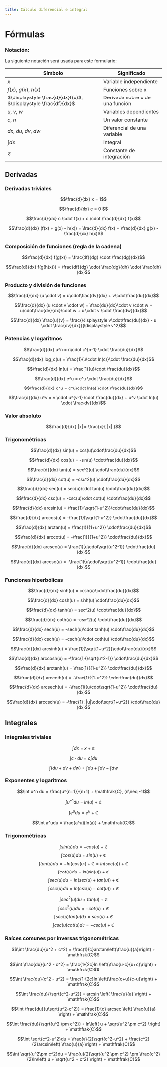 ```yaml
---
title: Cálculo diferencial e integral
---
```


# Fórmulas

### Notación:

La siguiente notación será usada para este formulario:

| Símbolo                                                         | Significado                               |
|-----------------------------------------------------------------|-------------------------------------------|
| $x$                                                             | Variable independiente                    |
| $f(x)$, $g(x)$, $h(x)$                                          | Funciones sobre x                         |
| $\displaystyle \frac{d}{dx}f(x)$, $\displaystyle \frac{df}{dx}$ | Derivada sobre x de una función           |
| $u$, $v$, $w$                                                   | Variables dependientes                    |
| $c$, $n$                                                        | Un valor constante                        |
| $dx$, $du$, $dv$, $dw$                                          | Diferencial de una variable               |
| $\displaystyle \int dx$                                         | Integral                                  |
| $\mathfrak{C}$                                                  | Constante de integración                  |


## Derivadas

### Derivadas triviales

$$\frac{d}{dx} x = 1$$

$$\frac{d}{dx} c = 0 $$

$$\frac{d}{dx} c \cdot f(x) = c \cdot \frac{d}{dx} f(x)$$

$$\frac{d}{dx} (f(x) + g(x) - h(x)) = \frac{d}{dx} f(x) + \frac{d}{dx} g(x) - \frac{d}{dx} h(x)$$

### Composición de funciones (regla de la cadena)

$$\frac{d}{dx} f(g(x)) = \frac{df}{dg} \cdot \frac{dg}{dx}$$

$$\frac{d}{dx} f(g(h(x))) = \frac{df}{dg} \cdot \frac{dg}{dh} \cdot \frac{dh}{dx}$$

### Producto y división de funciones

$$\frac{d}{dx} (u \cdot v) = u\cdot\frac{dv}{dx} + v\cdot\frac{du}{dx}$$

$$\frac{d}{dx} (u \cdot v \cdot w) = \frac{du}{dx}\cdot v \cdot w +  u\cdot\frac{dv}{dx}\cdot w + u \cdot v \cdot \frac{dw}{dx}$$

$$\frac{d}{dx} \frac{u}{v} = \frac{\displaystyle v\cdot\frac{du}{dx} - u \cdot \frac{dv}{dx}}{\displaystyle v^2}$$

### Potencias y logaritmos

$$\frac{d}{dx} u^n = n\cdot u^{n-1} \cdot \frac{du}{dx}$$

$$\frac{d}{dx} log_c(u) = \frac{1}{u\cdot ln(c)}\cdot \frac{du}{dx}$$

$$\frac{d}{dx} ln(u) = \frac{1}{u}\cdot \frac{du}{dx}$$

$$\frac{d}{dx} e^u = e^u \cdot \frac{du}{dx}$$

$$\frac{d}{dx} c^u = c^u\cdot ln(a) \cdot \frac{du}{dx}$$

$$\frac{d}{dx} u^v = v \cdot u^{v-1} \cdot \frac{du}{dx} + u^v \cdot ln(u) \cdot \frac{dv}{dx}$$

### Valor absoluto

$$\frac{d}{dx} |x| = \frac{x}{ |x| }$$

### Trigonométricas

$$\frac{d}{dx} sin(u) = cos(u)\cdot\frac{du}{dx}$$

$$\frac{d}{dx} cos(u) = -sin(u) \cdot\frac{du}{dx}$$

$$\frac{d}{dx} tan(u) = sec^2(u) \cdot\frac{du}{dx}$$

$$\frac{d}{dx} cot(u) = -csc^2(u) \cdot\frac{du}{dx}$$

$$\frac{d}{dx} sec(u) = sec(u)\cdot tan(u) \cdot\frac{du}{dx}$$

$$\frac{d}{dx} csc(u) = -csc(u)\cdot cot(u) \cdot\frac{du}{dx}$$

$$\frac{d}{dx} arcsin(u) = \frac{1}{\sqrt{1-u^2}}\cdot\frac{du}{dx}$$

$$\frac{d}{dx} arccos(u) = -\frac{1}{\sqrt{1-u^2}} \cdot\frac{du}{dx}$$

$$\frac{d}{dx} arctan(u) = \frac{1}{{1+u^2}} \cdot\frac{du}{dx}$$

$$\frac{d}{dx} arccot(u) = -\frac{1}{{1+u^2}}  \cdot\frac{du}{dx}$$

$$\frac{d}{dx} arcsec(u) = \frac{1}{u\cdot\sqrt{u^2-1}} \cdot\frac{du}{dx}$$

$$\frac{d}{dx} arccsc(u) = -\frac{1}{u\cdot\sqrt{u^2-1}} \cdot\frac{du}{dx}$$

### Funciones hiperbólicas

$$\frac{d}{dx} sinh(u) = cosh(u)\cdot\frac{du}{dx}$$

$$\frac{d}{dx} cosh(u) = sinh(u) \cdot\frac{du}{dx}$$

$$\frac{d}{dx} tanh(u) = sec^2(u) \cdot\frac{du}{dx}$$

$$\frac{d}{dx} coth(u) = -csc^2(u) \cdot\frac{du}{dx}$$

$$\frac{d}{dx} sech(u) = -sech(u)\cdot tanh(u) \cdot\frac{du}{dx}$$

$$\frac{d}{dx} csch(u) = -csch(u)\cdot coth(u) \cdot\frac{du}{dx}$$

$$\frac{d}{dx} arcsinh(u) = \frac{1}{\sqrt{1+u^2}}\cdot\frac{du}{dx}$$

$$\frac{d}{dx} arccosh(u) = -\frac{1}{\sqrt{u^2-1}} \cdot\frac{du}{dx}$$

$$\frac{d}{dx} arctanh(u) = \frac{1}{{1-u^2}} \cdot\frac{du}{dx}$$

$$\frac{d}{dx} arccoth(u) = -\frac{1}{{1-u^2}}  \cdot\frac{du}{dx}$$

$$\frac{d}{dx} arcsech(u) = -\frac{1}{u\cdot\sqrt{1-u^2}} \cdot\frac{du}{dx}$$

$$\frac{d}{dx} arccsch(u) = -\frac{1}{ |u|\cdot\sqrt{1+u^2}} \cdot\frac{du}{dx}$$

## Integrales

### Integrales triviales

$$\int dx = x + \mathfrak{C}$$

$$\int c\cdot du = c \int du$$

$$\int(du + dv + dw) = \int du + \int dv - \int dw$$

### Exponentes y logaritmos

$$\int u^n du = \frac{u^{n+1}}{n+1} + \mathfrak{C}, (n\neq -1)$$

$$\int u^{-1}du = ln(u) + \mathfrak{C}$$

$$\int e^udu = e^u + \mathfrak{C}$$

$$\int a^udu = \frac{a^u}{ln(a)} + \mathfrak{C}$$

### Trigonométricas

$$\int sin(u)du = -cos(u) + \mathfrak{C}$$
$$\int cos(u)du = sin(u) + \mathfrak{C}$$
$$\int tan(u)du = -ln(cos(u)) + \mathfrak{C} = ln(sec(u)) + \mathfrak{C}$$
$$\int cot(u)du = ln(sin(u)) + \mathfrak{C}$$
$$\int sec(u)du = ln(sec(u) + tan(u)) + \mathfrak{C}$$
$$\int csc(u)du = ln(csc(u) - cot(u)) + \mathfrak{C}$$

$$\int sec^2(u)du = tan(u) + \mathfrak{C}$$
$$\int csc^2(u)du = -cot(u) + \mathfrak{C}$$
$$\int sec(u)tan(u)du = sec(u) + \mathfrak{C}$$
$$\int csc(u)cot(u)du = -csc(u) + \mathfrak{C}$$

### Raíces comunes por inversas trigonométricas

$$\int \frac{du}{u^2 + c^2} = \frac{1}{c}arctan\left(\frac{u}{a}\right) + \mathfrak{C}$$

$$\int \frac{du}{u^2 - c^2} = \frac{1}{2c}ln \left(\frac{u-c}{u+c}\right) + \mathfrak{C}$$

$$\int \frac{du}{c^2 - u^2} = \frac{1}{2c}ln \left(\frac{c+u}{c-u}\right) + \mathfrak{C}$$

$$\int \frac{du}{\sqrt{c^2-u^2}} = arcsin \left( \frac{u}{a} \right) + \mathfrak{C}$$

$$\int \frac{du}{u\sqrt{u^2-c^2}} = \frac{1}{c} arcsec \left( \frac{u}{a} \right) + \mathfrak{C}$$

$$\int \frac{du}{\sqrt{u^2 \pm c^2}} = ln\left( u + \sqrt{u^2 \pm c^2} \right) + \mathfrak{C}$$

$$\int \sqrt{c^2-u^2}du = \frac{u}{2}\sqrt{c^2-u^2} + \frac{c^2}{2}arcsin\left( \frac{u}{a} \right) + \mathfrak{C}$$

$$\int \sqrt{u^2\pm c^2}du = \frac{u}{2}\sqrt{u^2 \pm c^2} \pm \frac{c^2}{2}ln\left( u + \sqrt{u^2 + c^2} \right) + \mathfrak{C}$$
